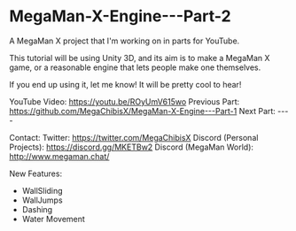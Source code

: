 # MegaMan-X-Engine---Part-2

 A MegaMan X project that I'm working on in parts for YouTube.

This tutorial will be using Unity 3D, and its aim is to make a MegaMan X game, or a reasonable engine that lets people make one themselves.

If you end up using it, let me know! It will be pretty cool to hear!

YouTube Video: https://youtu.be/ROyUmV615wo
Previous Part: https://github.com/MegaChibisX/MegaMan-X-Engine---Part-1
Next Part: ----

Contact:
Twitter: https://twitter.com/MegaChibisX
Discord (Personal Projects): https://discord.gg/MKETBw2
Discord (MegaMan World): http://www.megaman.chat/

New Features:
- WallSliding
- WallJumps
- Dashing
- Water Movement
